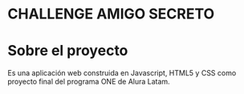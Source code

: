 # CHALLENGE AMIGO SECRETO

# Sobre el proyecto

Es una aplicación web construida en Javascript, HTML5 y CSS como proyecto final del programa ONE de Alura Latam.

# 
